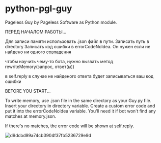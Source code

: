 # python-pgl-guy
Pageless Guy by Pageless Software as Python module.


ПЕРЕД НАЧАЛОМ РАБОТЫ...

Для записи памяти использовать .json файл в пути. Записать путь в directory
Записать код ошибки в errorCodeNoIdea. Он нужен если не найдено ни одного совпадения

чтобы научить чему-то бота, нужно вызвать метод rewriteMemory(запрос, ответ(ы))

в self.reply в случае не найденого ответа будет записываться ваш код ошибки

BEFORE YOU START...

To write memory, use .json file in the same directory as your Guy.py file. Insert your directory in directory variable.
Create a custom error code and put it into the errorCodeNoIdea variable. You'll need it if bot won't find any matches at memory.json.

If there's no matches, the error code will be shown at self.reply.

![d9dcbd99a74cb3904f37fb5236729e9d](https://github.com/sok2176/python-pgl-guy/assets/108011774/aa7c0733-6113-425e-9a4c-56d061055640)
